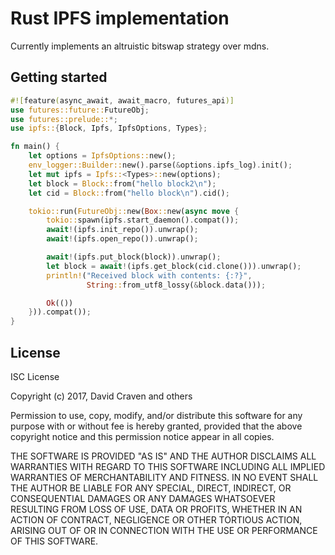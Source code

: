 # Rust IPFS implementation
Currently implements an altruistic bitswap strategy over mdns.

## Getting started
```rust
#![feature(async_await, await_macro, futures_api)]
use futures::future::FutureObj;
use futures::prelude::*;
use ipfs::{Block, Ipfs, IpfsOptions, Types};

fn main() {
    let options = IpfsOptions::new();
    env_logger::Builder::new().parse(&options.ipfs_log).init();
    let mut ipfs = Ipfs::<Types>::new(options);
    let block = Block::from("hello block2\n");
    let cid = Block::from("hello block\n").cid();

    tokio::run(FutureObj::new(Box::new(async move {
        tokio::spawn(ipfs.start_daemon().compat());
        await!(ipfs.init_repo()).unwrap();
        await!(ipfs.open_repo()).unwrap();

        await!(ipfs.put_block(block)).unwrap();
        let block = await!(ipfs.get_block(cid.clone())).unwrap();
        println!("Received block with contents: {:?}",
                 String::from_utf8_lossy(&block.data()));

        Ok(())
    })).compat());
}
```

## License
ISC License

Copyright (c) 2017, David Craven and others

Permission to use, copy, modify, and/or distribute this software for any
purpose with or without fee is hereby granted, provided that the above
copyright notice and this permission notice appear in all copies.

THE SOFTWARE IS PROVIDED "AS IS" AND THE AUTHOR DISCLAIMS ALL WARRANTIES WITH
REGARD TO THIS SOFTWARE INCLUDING ALL IMPLIED WARRANTIES OF MERCHANTABILITY
AND FITNESS. IN NO EVENT SHALL THE AUTHOR BE LIABLE FOR ANY SPECIAL, DIRECT,
INDIRECT, OR CONSEQUENTIAL DAMAGES OR ANY DAMAGES WHATSOEVER RESULTING FROM
LOSS OF USE, DATA OR PROFITS, WHETHER IN AN ACTION OF CONTRACT, NEGLIGENCE
OR OTHER TORTIOUS ACTION, ARISING OUT OF OR IN CONNECTION WITH THE USE OR
PERFORMANCE OF THIS SOFTWARE.
